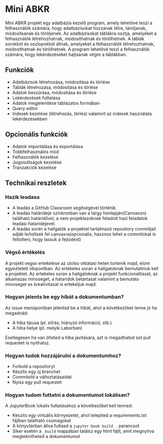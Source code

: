 # Mini ABKR

Mini ABKR projekt egy adatbázis kezelő program, amely lehetővé teszi a felhasználók számára, hogy adatbázisokat hozzanak létre, tároljanak, módosítsanak és töröljenek. 
Az adatbázisokat táblákra osztja, amelyeket a felhasználók létrehozhatnak, módosíthatnak és törölhetnek.
 A táblák sorokból és oszlopokból állnak, amelyeket a felhasználók létrehozhatnak, módosíthatnak és törölhetnek. A program lehetővé teszi a felhasználók számára, hogy lekérdezéseket hajtsanak végre a táblákban.


## Funkciók

- Adatbázisok létrehozása, módosítása és törlése
- Táblák létrehozása, módosítása és törlése
- Adatok beszúrása, módosítása és törlése
- Lekérdezések futtatása
- Adatok megjelenítése táblázatos formában
- Query editor
- Indexek kezelése (létrehozás, törlés) valamint az indexek használata lekérdezésekben


## Opcionális funkciók

- Adatok importálása és exportálása
- Tobbfelhasználós mód
- Felhasználók kezelése
- Jogosultságok kezelése
- Tranzakciók kezelése

## Technikai reszletek

### Hazik leadasa

- A leadás a GitHub Classroom segítségével történik.
- A leadás határideje szinkronban van a tárgy honlapján(Canvason) található határidővel, a nem projektezoknek feladott hazi feladatok leadasi hataridejevel.
- A leadás során a hallgatók a projektet tartalmazó repository commitjait adják le/toltsek fel canvasra(opcionalis, hasznos lehet a commitokat is feltolteni, hogy lassuk a fejlodest)

### Végső értékelés 

A projekt vegso ertekelese az utolso oktatasi heten tortenik majd, elore egyeztetett idopontban. Az ertekeles soran a hallgatoknak bemutatniuk kell a projektet. Az ertekeles soran a hallgatoknak a projekt funkcionalitasat, az alkamazas minoseget, a hataridok betartasat valamint a bemutato minoseget es kreativitasat is ertekeljuk majd.

### Hogyan jelents be egy hibát a dokumentumban?

Az issue menüpontban jelentsd be a hibát, ahol a következőket lenne jó ha megadnád:

- A hiba típusa (pl. elírás, hiányzó információ, stb.)
- A hiba helye (pl. melyik Laborban)

Esetlegesen ha van ötleted a hiba javítására, azt is megadhatod sot pull requestet is nyithatsz.

### Hogyan tudok hozzájárulni a dokumentumhoz?

- Forkold a repositoryt
- Készíts egy új branchet
- Commitold a változtatásaidat
- Nyiss egy pull requestet

### Hogyan tudom futtatni a dokumentumot lokálisan?

A JupyterBook lokalis futtatásához a következőket kell tenned:

- Keszits egy virtuális környezetet, ahol telepited a requirements.txt fájlban található csomagokat
- A könyvtárban állva futtasd a `jupyter-book build .` parancsot
- Siker esetén a `_build` mappában találsz egy html fájlt, amit megnyitva megtekintheted a dokumentumot
